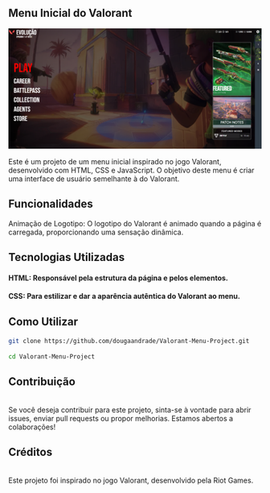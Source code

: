 ## Menu Inicial do Valorant

![preview](preview.png)

Este é um projeto de um menu inicial inspirado no jogo Valorant, desenvolvido com HTML, CSS e JavaScript. O objetivo deste menu é criar uma interface de usuário semelhante à do Valorant.

## Funcionalidades
Animação de Logotipo: O logotipo do Valorant é animado quando a página é carregada, proporcionando uma sensação dinâmica.

## Tecnologias Utilizadas

#### HTML: Responsável pela estrutura da página e pelos elementos.

#### CSS: Para estilizar e dar a aparência autêntica do Valorant ao menu.

## Como Utilizar

```bash
git clone https://github.com/dougaandrade/Valorant-Menu-Project.git
````
```bash
cd Valorant-Menu-Project
```
## Contribuição
<br>
Se você deseja contribuir para este projeto, sinta-se à vontade para abrir issues, enviar pull requests ou propor melhorias. Estamos abertos a colaborações!

## Créditos
<br>
Este projeto foi inspirado no jogo Valorant, desenvolvido pela Riot Games.
